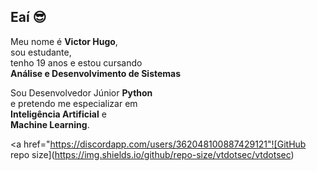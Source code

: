 ## Eaí 😎

Meu nome é **Victor Hugo**,<br/>
sou estudante,<br/>
tenho 19 anos e estou cursando<br/>
**Análise e Desenvolvimento de Sistemas**<br/>

Sou Desenvolvedor Júnior **Python**<br/> 
e pretendo me especializar em<br/>
**Inteligência Artificial** e<br/>
**Machine Learning**.

<a href="https://discordapp.com/users/362048100887429121"![GitHub repo size](https://img.shields.io/github/repo-size/vtdotsec/vtdotsec)</a>


